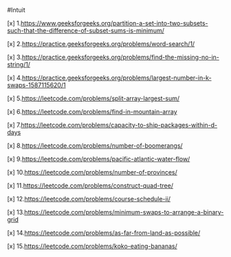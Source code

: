 
#Intuit


[x] 1.https://www.geeksforgeeks.org/partition-a-set-into-two-subsets-such-that-the-difference-of-subset-sums-is-minimum/

[x] 2.https://practice.geeksforgeeks.org/problems/word-search/1/

[x] 3.https://practice.geeksforgeeks.org/problems/find-the-missing-no-in-string/1/

[x] 4.https://practice.geeksforgeeks.org/problems/largest-number-in-k-swaps-1587115620/1

[x] 5.https://leetcode.com/problems/split-array-largest-sum/

[x] 6.https://leetcode.com/problems/find-in-mountain-array

[x] 7.https://leetcode.com/problems/capacity-to-ship-packages-within-d-days

[x] 8.https://leetcode.com/problems/number-of-boomerangs/

[x] 9.https://leetcode.com/problems/pacific-atlantic-water-flow/

[x] 10.https://leetcode.com/problems/number-of-provinces/

[x] 11.https://leetcode.com/problems/construct-quad-tree/

[x] 12.https://leetcode.com/problems/course-schedule-ii/

[x] 13.https://leetcode.com/problems/minimum-swaps-to-arrange-a-binary-grid

[x] 14.https://leetcode.com/problems/as-far-from-land-as-possible/

[x] 15.https://leetcode.com/problems/koko-eating-bananas/

